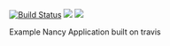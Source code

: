 [![Build Status](https://travis-ci.org/bazwilliams/SerialNumberExample.svg?branch=master)](https://travis-ci.org/bazwilliams/SerialNumberExample) [![](https://images.microbadger.com/badges/image/bazwilliams/serial-number-service.svg)](http://microbadger.com/images/bazwilliams/serial-number-service "Get your own image badge on microbadger.com") [![](https://images.microbadger.com/badges/version/bazwilliams/serial-number-service.svg)](http://microbadger.com/images/bazwilliams/serial-number-service "Get your own version badge on microbadger.com")

Example Nancy Application built on travis

